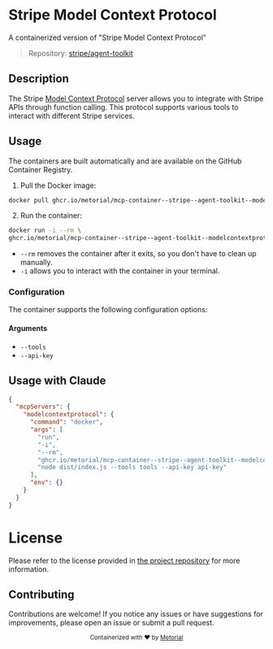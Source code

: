 
# Stripe Model Context Protocol

A containerized version of "Stripe Model Context Protocol"

> Repository: [stripe/agent-toolkit](https://github.com/stripe/agent-toolkit)

## Description

The Stripe [Model Context Protocol](https://modelcontextprotocol.com/) server allows you to integrate with Stripe APIs through function calling. This protocol supports various tools to interact with different Stripe services.


## Usage

The containers are built automatically and are available on the GitHub Container Registry.

1. Pull the Docker image:

```bash
docker pull ghcr.io/metorial/mcp-container--stripe--agent-toolkit--modelcontextprotocol
```

2. Run the container:

```bash
docker run -i --rm \ 
ghcr.io/metorial/mcp-container--stripe--agent-toolkit--modelcontextprotocol  "node dist/index.js --tools tools --api-key api-key"
```

- `--rm` removes the container after it exits, so you don't have to clean up manually.
- `-i` allows you to interact with the container in your terminal.



### Configuration

The container supports the following configuration options:


#### Arguments

- `--tools`
- `--api-key`






## Usage with Claude

```json
{
  "mcpServers": {
    "modelcontextprotocol": {
      "command": "docker",
      "args": [
        "run",
        "-i",
        "--rm",
        "ghcr.io/metorial/mcp-container--stripe--agent-toolkit--modelcontextprotocol",
        "node dist/index.js --tools tools --api-key api-key"
      ],
      "env": {}
    }
  }
}
```

# License

Please refer to the license provided in [the project repository](https://github.com/stripe/agent-toolkit) for more information.

## Contributing

Contributions are welcome! If you notice any issues or have suggestions for improvements, please open an issue or submit a pull request.

<div align="center">
  <sub>Containerized with ❤️ by <a href="https://metorial.com">Metorial</a></sub>
</div>
  